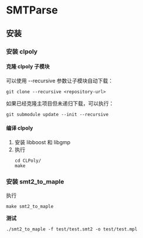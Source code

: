 # SMTParse

## 安装

### 安装 clpoly

#### 克隆 clpoly 子模块

可以使用 --recursive 参数让子模块自动下载：
```
git clone --recursive <repository-url>
```
如果已经克隆主项目但未递归下载，可以执行：
```
git submodule update --init --recursive
```

#### 编译 clpoly

1. 安装 libboost 和 libgmp
2. 执行
    ```
    cd CLPoly/
    make
    ```

### 安装 smt2_to_maple
执行
```
make smt2_to_maple 
```

**测试**
```
./smt2_to_maple -f test/test.smt2 -o test/test.mpl
```
